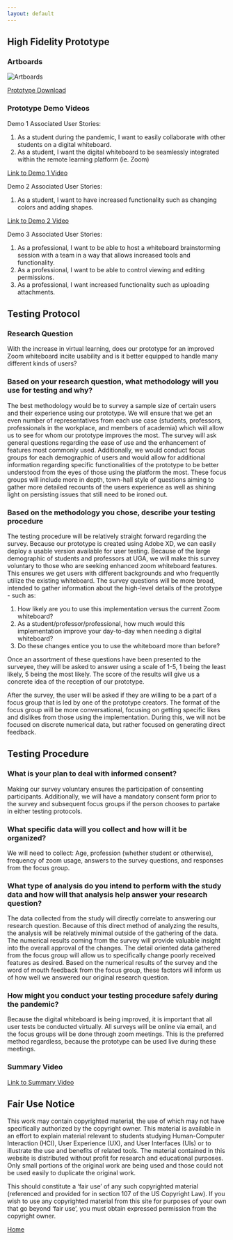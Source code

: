 ```yaml
---
layout: default
---
```


## High Fidelity Prototype
### Artboards
![Artboards](https://xmaize.github.io/Remote-Whiteboard/images/artboards.png)

[Prototype Download](./Milestone_4.xd)

### Prototype Demo Videos

Demo 1 Associated User Stories:
1. As a student during the pandemic, I want to easily collaborate with other students on a digital whiteboard.
2. As a student, I want the digital whiteboard to be seamlessly integrated within the remote learning platform (ie. Zoom)

[Link to Demo 1 Video](https://www.youtube.com/watch?v=wC_xDD6z5g4&feature=youtu.be)

Demo 2 Associated User Stories:
1. As a student, I want to have increased functionality such as changing colors and adding shapes.

[Link to Demo 2 Video](https://www.youtube.com/watch?v=RjiqYcEjgYk&feature=youtu.be)

Demo 3 Associated User Stories:
1. As a professional, I want to be able to host a whiteboard brainstorming session with a team in a way that allows increased tools and functionality. 
2. As a professional, I want to be able to control viewing and editing permissions.
3. As a professional, I want increased functionality such as uploading attachments.

## Testing Protocol
### Research Question
With the increase in virtual learning, does our prototype for an improved Zoom whiteboard incite usability and is it better equipped to handle many different kinds of users?

### Based on your research question, what methodology will you use for testing and why?
The best methodology would be to survey a sample size of certain users and their experience using our prototype. We will ensure that we get an even number of representatives from each use case (students, professors, professionals in the workplace, and members of academia) which will allow us to see for whom our prototype improves the most. The survey will ask general questions regarding the ease of use and the enhancement of features most commonly used. Additionally, we would conduct focus groups for each demographic of users and would allow for additional information regarding specific functionalities of the prototype to be better understood from the eyes of those using the platform the most. These focus groups will include more in depth, town-hall style of questions aiming to gather more detailed recounts of the users experience as well as shining light on persisting issues that still need to be ironed out.

### Based on the methodology you chose, describe your testing procedure
The testing procedure will be relatively straight forward regarding the survey. Because our prototype is created using Adobe XD, we can easily deploy a usable version available for user testing. Because of the large demographic of students and professors at UGA, we will make this survey voluntary to those who are seeking enhanced zoom whiteboard features. This ensures we get users with different backgrounds and who frequently utilize the existing whiteboard. The survey questions will be more broad, intended to gather information about the high-level details of the prototype - such as:
1. How likely are you to use this implementation versus the current Zoom whiteboard?
2. As a student/professor/professional, how much would this implementation improve your day-to-day when needing a digital whiteboard?
3. Do these changes entice you to use the whiteboard more than before?

Once an assortment of these questions have been presented to the surveyee, they will be asked to answer using a scale of 1-5, 1 being the least likely, 5 being the most likely. The score of the results will give us a concrete idea of the reception of our prototype.

After the survey, the user will be asked if they are willing to be a part of a focus group that is led by one of the prototype creators. The format of the focus group will be more conversational, focusing on getting specific likes and dislikes from those using the implementation. During this, we will not be focused on discrete numerical data, but rather focused on generating direct feedback. 

## Testing Procedure
### What is your plan to deal with informed consent?
Making our survey voluntary ensures the participation of consenting participants. Additionally, we will have a mandatory consent form prior to the survey and subsequent focus groups if the person chooses to partake in either testing protocols.

### What specific data will you collect and how will it be organized?
We will need to collect: Age, profession (whether student or otherwise), frequency of zoom usage, answers to the survey questions, and responses from the focus group.

### What type of analysis do you intend to perform with the study data and how will that analysis help answer your research question?
The data collected from the study will directly correlate to answering our research question. Because of this direct method of analyzing the results, the analysis will be relatively minimal outside of the gathering of the data. The numerical results coming from the survey will provide valuable insight into the overall approval of the changes. The detail oriented data gathered from the focus group will allow us to specifically change poorly received features as desired. Based on the numerical results of the survey and the word of mouth feedback from the focus group, these factors will inform us of how well we answered our original research question.

### How might you conduct your testing procedure safely during the pandemic?
Because the digital whiteboard is being improved, it is important that all user tests be conducted virtually. All surveys will be online via email, and the focus groups will be done through zoom meetings. This is the preferred method regardless, because the prototype can be used live during these meetings.

### Summary Video
[Link to Summary Video](https://www.youtube.com/watch?v=Ht64sFMUfy0&feature=youtu.be)

## Fair Use Notice
This work may contain copyrighted material, the use of which may not have specifically authorized by the copyright owner. This material is available in an effort to explain material relevant to students studying Human-Computer Interaction (HCI), User Experience (UX), and User Interfaces (UIs) or to illustrate the use and benefits of related tools. The material contained in this website is distributed without profit for research and educational purposes. Only small portions of the original work are being used and those could not be used easily to duplicate the original work.

This should constitute a ‘fair use’ of any such copyrighted material (referenced and provided for in section 107 of the US Copyright Law). If you wish to use any copyrighted material from this site for purposes of your own that go beyond ‘fair use’, you must obtain expressed permission from the copyright owner.

[Home](./index.html)
